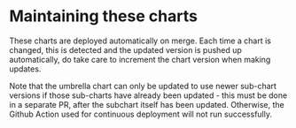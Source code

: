 # Maintaining these charts

These charts are deployed automatically on merge. Each time a chart is changed, this is detected and the updated version is pushed up automatically,
do take care to increment the chart version when making updates.

Note that the umbrella chart can only be updated to use newer sub-chart versions if those sub-charts have already been updated - this must be done in
a separate PR, after the subchart itself has been updated. Otherwise, the Github Action used for continuous deployment will not run successfully.
